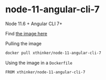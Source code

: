 # node-11-angular-cli-7

Node 11.6 + Angular CLI 7+

Find [the image here](https://hub.docker.com/r/xthinker/node-11-angular-cli-7)

Pulling the image

```bash
docker pull xthinker/node-11-angular-cli-7
```

Using the image in a `Dockerfile`

```bash
FROM xthinker/node-11-angular-cli-7
```

